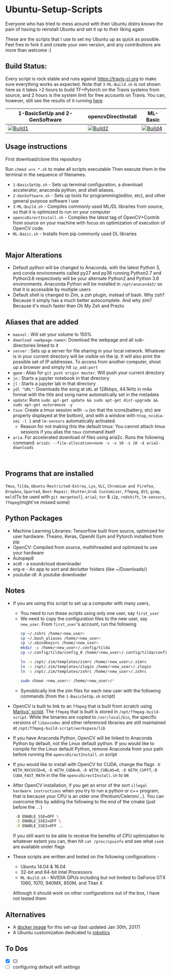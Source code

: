 # Ubuntu-Setup-Scripts
Everyone who has tried to mess around with their Ubuntu distro knows the pain of having to reinstall Ubuntu and set it up to their liking again

These are the scripts that I use to set my Ubuntu up as quick as possible. Feel free to fork it and create your own version, and any contributions are more than welcome :)

## Build Status:

Every script is rock stable and runs against https://travis-ci.org to make sure everything works as expected. Note that `3-ML-Build.sh` is not shown here as it takes >2 hours to build TF+Pytorch on the Travis systems from source, and 2 hours is the system limit for free accounts on Travis. You can, however, still see the results of it running [here](https://travis-ci.org/rsnk96/Ubuntu-Setup-Scripts)


| 1-BasicSetUp and 2-GenSoftware | opencvDirectInstall |  ML-Basic            
|-------------------|-------------------|-------------------|
| [![Build1][1]][5] | [![Build2][2]][5] | [![Build4][4]][5] |

[1]: https://travis-matrix-badges.herokuapp.com/repos/rsnk96/Ubuntu-Setup-Scripts/branches/master/1
[2]: https://travis-matrix-badges.herokuapp.com/repos/rsnk96/Ubuntu-Setup-Scripts/branches/master/2
[4]: https://travis-matrix-badges.herokuapp.com/repos/rsnk96/Ubuntu-Setup-Scripts/branches/master/4
[5]: https://travis-ci.org/rsnk96/Ubuntu-Setup-Scripts

## Usage instructions
First download/clone this repository

Run 
`chmod u+x *.sh` to make all scripts executable
Then execute them in the terminal in the sequence of filenames.
* `1-BasicSetUp.sh` - Sets up terminal configuration, a download accelerator, anaconda python, and shell aliases.
* `2-GenSoftware.sh` - Sets up tools for programming(editor, etc), and other general purpose software I use
* `3-ML-Build.sh` - Compiles commonly used ML/DL libraries from source, so that it is optimized to run on your computer
* `opencvDirectInstall.sh` - Compiles the latest tag of OpenCV+Contrib from source on your machine with focus on optimization of execution of OpenCV code.
* `ML-Basic.sh` - Installs from pip commonly used DL libraries
<br><br>

## Major Alterations
* Default python will be changed to Anaconda, with the latest Python 3, and conda environments called py27 and py36 running Python2.7 and Python3.6 respectively will be your alternate Python2 and Python 3.6 environments. Anaconda Python will be installed in `/opt/anaconda3/` so that it is accessible by multiple users
* Default shell is changed to Zim, a zsh plugin, instead of bash. Why zsh? Because it simply has a much better autocomplete. And why zim? Because it's much faster than Oh My Zsh and Prezto

## Aliases that are added
* `maxvol` : Will set your volume to 150%
* `download <webpage-name>`: Download the webpage and all sub-directories linked to it
* `server` : Sets up a server for file sharing in your local network. Whatever is in your current directory will be visible on the ip. It will also print the possible set of IP addresses. To access from another computer, shoot up a browser and simply hit `ip_add:port`
* `gpom` : Alias for `git push origin master`. Will push your current directory
* `jn` : Starts a jupyter notebook in that directory
* `jl` : Starts a jupyter lab in that directory
* `ydl "URL"`: Downloads the song at `URL` at 128kbps, 44.1kHz in m4a format with the title and song name automatically set in the metadata
* `update`: Runs `sudo apt-get update && sudo apt-get dist-upgrade && sudo apt-get autoremove -y`
* `tsux`: Create a tmux session with `-u` (so that the icons(battery, etc) are properly displayed at the bottom), and with a window with `htop`, `nvidia-smi -l 1` and `lm-sensors` automatically activated.
    - Reason for not making this the default tmux: You cannot attach tmux sessions if you alias the `tmux` command itself
* `aria`: For accelerated download of files using aria2c. Runs the following command: `aria2c --file-allocation=none -c -x 10 -s 10 -d aria2-downloads`

<br>

## Programs that are installed
`Tmux`, `Tilda`, `Ubuntu-Restricted-Extras`, `Lyx`, `VLC`, `Chromium and Firefox`, `Dropbox`, `Gparted`, `Boot-Repair`, `Shutter`,`Grub Customizer`, `Ffmpeg`, `Qt5`, `gimp`, `meld`(To be used with `git mergetool`), `aria2`, `tor` & `i2p`, `redshift`, `lm-sensors`, `ffmpeg`(might've missed some)

## Python Packages
* Machine Learning Libraries: Tensorflow built from source, optimized for user hardware. Theano, Keras, OpenAI Gym and Pytorch installed from pip
* OpenCV: Compiled from source, multithreaded and optimized to use your hardware
* Autopep8
* scdl - a soundcloud downloader
* org-e - An app to sort and declutter folders (like ~/Downloads/)
* youtube-dl: A youtube downloader

## Notes
* If you are using this script to set up a computer with many users,
    * You need to run these scripts using only one user, say `first_user`
    * We need to copy the configuration files to the new user, say `new_user`. From `first_user`'s account, run the following
        ```bash
        cp ~/.zshrc /home/<new_user>
        cp ~/.bash_aliases /home/<new_user>
        cp ~/.xbindkeysrc /home/<new_user>
        mkdir -p /home/<new_user>/.config/tilda
        cp ~/.config/tilda/config_0 /home/<new_user>/.config/tilda/config_0

        ln -s /opt/.zim/templates/zimrc /home/<new_user>/.zimrc
        ln -s /opt/.zim/templates/zlogin /home/<new_user>/.zlogin
        ln -s /opt/.zim/templates/zshrc /home/<new_user>/.zshrc
        
        sudo chown <new_user>: /home/<new_user>/*
        ```
    * Symoblically link the zim files for each new user with the following commands (from the `1-BasicSetUp.sh` script)
* OpenCV is built to link to an `ffmpeg` that is built from scratch using [Markus' script](https://github.com/markus-perl/ffmpeg-build-script). The `ffmpeg` that is built is stored in `/opt/ffmpeg-build-script`. While the binaries are copied to `/usr/local/bin`, the specific versions of `libavcodec` and other referenced libraries are still maintained at `/opt/ffmpeg-build-script/workspace/lib`
* If you have Anaconda Python, OpenCV will be linked to Anaconda Python by default, not the Linux default python. If you would like to compile for the Linux default Python, remove Anaconda from your path before running the `opencvDirectInstall.sh` script
* If you would like to install with OpenCV for CUDA, change the flags `-D WITH_NVCUVID=0`, `-D WITH_CUDA=0`, `-D WITH_CUBLAS=0`, `-D WITH_CUFFT`,`-D CUDA_FAST_MATH` in the file `opencvDirectInstall.sh` to `ON`
* After OpenCV installation, if you get an error of the sort `illegal hardware instructions` when you try to run a python or c++ program, that is because your CPU is an older one (Pentium/Celeron/...). You can overcome this by adding the following to the end of the cmake (just before the `..`)

  ```bash
   -D ENABLE_SSE=OFF \
   -D ENABLE_SSE2=OFF \
   -D ENABLE_SSE3=OFF ..
  ```

  If you still want to be able to receive the benefits of CPU optimization to whatever extent you can, then hit `cat /proc/cpuinfo` and see what `sse`s are available under flags
* These scripts are written and tested on the following configurations - 
  * Ubuntu 14.04 & 16.04
  * 32-bit and 64-bit Intel Processors
  * `ML-Build.sh` - NVIDIA GPUs including but not limited to GeForce GTX 1080, 1070, 940MX, 850M, and Titan X
  
  Although it should work on other configurations out of the box, I have not tested them


## Alternatives
* A [docker image](https://hub.docker.com/r/varun19299/cvi-iitm/) for this set-up (last updated Jan 30th, 2017)
* A Ubuntu customization dedicated to [robotics](https://github.com/ahundt/robotics_setup)

## To Dos 
- [x] CI
- [ ] configuring default wifi settings
